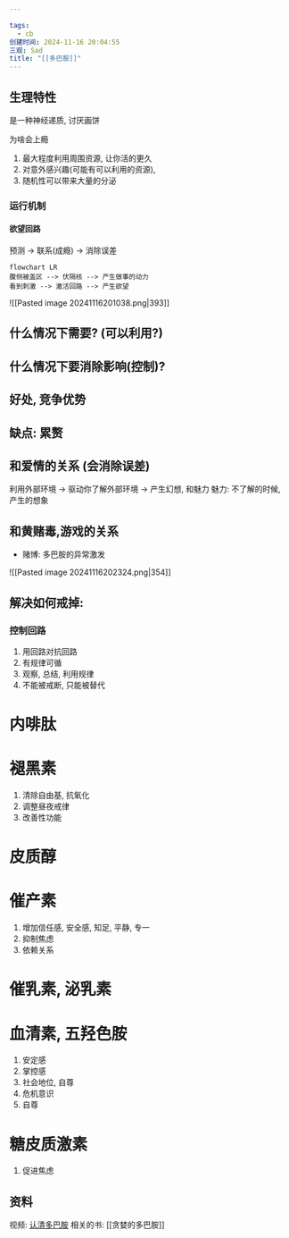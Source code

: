 ```yaml
---

tags:
  - cb
创建时间: 2024-11-16 20:04:55
三观: Sad
title: "[[多巴胺]]"
---
```


## 生理特性

是一种神经递质, 讨厌画饼

 为啥会上瘾
 1. 最大程度利用周围资源, 让你活的更久
2. 对意外感兴趣(可能有可以利用的资源), 
3. 随机性可以带来大量的分泌



### 运行机制 
#### 欲望回路

预测 -> 联系(成瘾) -> 消除误差

```mermaid
flowchart LR
腹侧被盖区 --> 伏隔核 --> 产生做事的动力
看到刺激 --> 激活回路 --> 产生欲望 

```

![[Pasted image 20241116201038.png|393]]





## 什么情况下需要? (可以利用?)
## 什么情况下要消除影响(控制)?


## 好处, 竞争优势

## 缺点: 累赘


##  和爱情的关系 (会消除误差)
利用外部环境 -> 驱动你了解外部环境 -> 产生幻想, 和魅力
魅力: 不了解的时候, 产生的想象

 
## 和黄赌毒,游戏的关系

* 赌博: 多巴胺的异常激发

![[Pasted image 20241116202324.png|354]]

## 解决如何戒掉: 

### 控制回路
1. 用回路对抗回路
2. 有规律可循
3. 观察, 总结, 利用规律
4. 不能被戒断, 只能被替代

# 内啡肽

# 褪黑素
1. 清除自由基, 抗氧化
2. 调整昼夜戒律
3. 改善性功能

# 皮质醇


# 催产素
1. 增加信任感, 安全感, 知足, 平静, 专一
2. 抑制焦虑
3. 依赖关系

# 催乳素, 泌乳素

# 血清素, 五羟色胺
1. 安定感
2. 掌控感
3. 社会地位, 自尊
4. 危机意识
5. 自尊

# 糖皮质激素
1. 促进焦虑





## 资料

视频: [认清多巴胺](https://www.bilibili.com/video/BV1ZW4y1i7d7/?spm_id_from=333.1387.search.video_card.click&vd_source=351ae22481963e1732be800e8bc59c8a)
相关的书: [[贪婪的多巴胺]]
